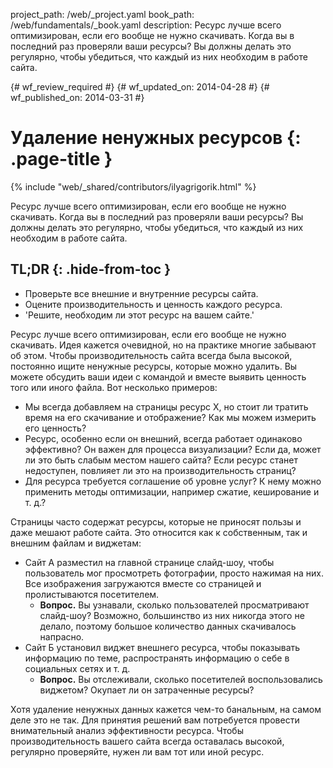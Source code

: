project_path: /web/_project.yaml
book_path: /web/fundamentals/_book.yaml
description: Ресурс лучше всего оптимизирован, если его вообще не нужно скачивать. Когда вы в последний раз проверяли ваши ресурсы? Вы должны делать это регулярно, чтобы убедиться, что каждый из них необходим в работе сайта.

{# wf_review_required #}
{# wf_updated_on: 2014-04-28 #}
{# wf_published_on: 2014-03-31 #}

# Удаление ненужных ресурсов {: .page-title }

{% include "web/_shared/contributors/ilyagrigorik.html" %}



Ресурс лучше всего оптимизирован, если его вообще не нужно скачивать. Когда вы в последний раз проверяли ваши ресурсы? Вы должны делать это регулярно, чтобы убедиться, что каждый из них необходим в работе сайта.


## TL;DR {: .hide-from-toc }
- Проверьте все внешние и внутренние ресурсы сайта.
- Оцените производительность и ценность каждого ресурса.
- 'Решите, необходим ли этот ресурс на вашем сайте.'


Ресурс лучше всего оптимизирован, если его вообще не нужно скачивать. Идея кажется очевидной, но на практике многие забывают об этом. Чтобы производительность сайта всегда была высокой, постоянно ищите ненужные ресурсы, которые можно удалить. Вы можете обсудить ваши идеи с командой и вместе выявить ценность того или иного файла. Вот несколько примеров:

* Мы всегда добавляем на страницы ресурс X, но стоит ли тратить время на его скачивание и отображение? Как мы можем измерить его ценность?
* Ресурс, особенно если он внешний, всегда работает одинаково эффективно? Он важен для процесса визуализации? Если да, может ли это быть слабым местом нашего сайта? Если ресурс станет недоступен, повлияет ли это на производительность страниц?
* Для ресурса требуется соглашение об уровне услуг? К нему можно применить методы оптимизации, например сжатие, кеширование и т. д.?

Страницы часто содержат ресурсы, которые не приносят пользы и даже мешают работе сайта. Это относится как к собственным, так и внешним файлам и виджетам:

* Сайт A разместил на главной странице слайд-шоу, чтобы пользователь мог просмотреть фотографии, просто нажимая на них. Все изображения загружаются вместе со страницей и пролистываются посетителем.
    * **Вопрос.** Вы узнавали, сколько пользователей просматривают слайд-шоу? Возможно, большинство из них никогда этого не делало, поэтому большое количество данных скачивалось напрасно.
* Сайт Б установил виджет внешнего ресурса, чтобы показывать информацию по теме, распространять информацию о себе в социальных сетях и т. д.
    * **Вопрос.** Вы отслеживали, сколько посетителей воспользовались виджетом? Окупает ли он затраченные ресурсы?

Хотя удаление ненужных данных кажется чем-то банальным, на самом деле это не так. Для принятия решений вам потребуется провести внимательный анализ эффективности ресурса. Чтобы производительность вашего сайта всегда оставалась высокой, регулярно проверяйте, нужен ли вам тот или иной ресурс.



